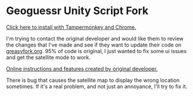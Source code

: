 # Geoguessr Unity Script Fork
[Click here to install with Tampermonkey and Chrome.](https://github.com/echandler/Geoguessr-Unity-Script-Fork/raw/main/unity.user.js)

I'm trying to contact the original developer and would like them to review the changes that I've made and see if they want to update their code on [greasyfork.org](https://greasyfork.org/en/scripts/436813-geoguessr-unity-script). 95% of code is original, I just wanted to fix some ui issues and get the satellite mode to work.

[Online instructions and features created by original developer.](https://docs.google.com/document/d/18nLXSQQLOzl4WpUgZkM-mxhhQLY6P3FKonQGp-H0fqI/edit?usp=sharing)

There is bug that causes the satellite map to display the wrong location sometimes. If it's a real problem, and not just an annoyance, I'll try to fix it.
